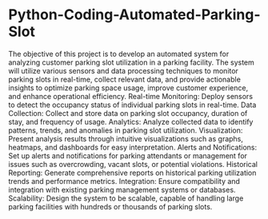 # Python-Coding-Automated-Parking-Slot
The objective of this project is to develop an automated system for analyzing customer parking slot utilization in a parking facility. The system will utilize various sensors and data processing techniques to monitor parking slots in real-time, collect relevant data, and provide actionable insights to optimize parking space usage, improve customer experience, and enhance operational efficiency.
Real-time Monitoring: Deploy sensors to detect the occupancy status of individual parking slots in real-time.
Data Collection: Collect and store data on parking slot occupancy, duration of stay, and frequency of usage.
Analytics: Analyze collected data to identify patterns, trends, and anomalies in parking slot utilization.
Visualization: Present analysis results through intuitive visualizations such as graphs, heatmaps, and dashboards for easy interpretation.
Alerts and Notifications: Set up alerts and notifications for parking attendants or management for issues such as overcrowding, vacant slots, or potential violations.
Historical Reporting: Generate comprehensive reports on historical parking utilization trends and performance metrics.
Integration: Ensure compatibility and integration with existing parking management systems or databases.
Scalability: Design the system to be scalable, capable of handling large parking facilities with hundreds or thousands of parking slots.
